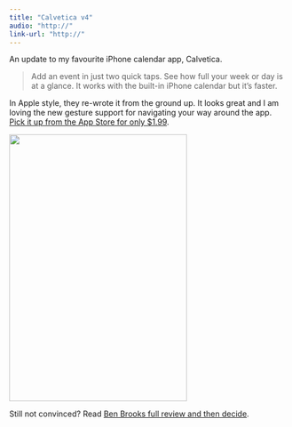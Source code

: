 ```yaml
---
title: "Calvetica v4"
audio: "http://"
link-url: "http://"
---
```

<p>An update to my favourite iPhone calendar app, Calvetica.</p>
<blockquote><p>Add an event in just two quick taps. See how full your week or day is at a glance. It works with the built-in iPhone calendar but it’s faster.</p></blockquote>
<p>In Apple style, they re-wrote it from the ground up. It looks great and I am loving the new gesture support for navigating your way around the app. <a href="http://click.linksynergy.com/fs-bin/stat?id=6PFrOqNV4B8&offerid=146261&type=3&subid=0&tmpid=1826&RD_PARM1=http%253A%252F%252Fitunes.apple.com%252Fca%252Fapp%252Fcalvetica-calendar%252Fid385862462%253Fmt%253D8%2526uo%253D4%2526partnerId%253D30" target="itunes_store">Pick it up from the App Store for only $1.99</a>.</p>
<p><img src="https://chrisenns.com/wp-content/uploads/2011/07/screen.png" alt="" title="Calvetica" width="320" height="480" class="aligncenter size-full wp-image-19608" /></p>
<p>Still not convinced? Read <a href="http://brooksreview.net/2011/07/calvetica-4/">Ben Brooks full review and then decide</a>.</p>
